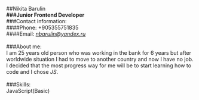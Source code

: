 ##Nikita Barulin\
**###Junior Frontend Developer**\
###Contact information:\
####Phone: +905355751835\
####Email: *nbarulin@yandex.ru*\
\
###About me:\
I am 25 years old person who was working in the bank for 6 years but after worldwide situation I had to move to another country and now I have no job.\
I decided that the most progress way for me will be to start learning how to code and I chose *JS*.\
\
###Skills:\
JavaScript(Basic)





